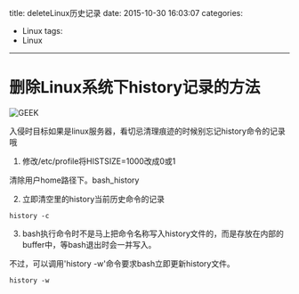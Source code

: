 title: deleteLinux历史记录
date: 2015-10-30 16:03:07
categories:
- Linux
tags:
- Linux
---


删除Linux系统下history记录的方法
=================

![GEEK](http://huangyan.qiniudn.com/geek.jpg?imageMogr2/thumbnail/300x200 "GEEK")
 
入侵时目标如果是linux服务器，看切忌清理痕迹的时候别忘记history命令的记录哦 
 
1. 修改/etc/profile将HISTSIZE=1000改成0或1 
 
清除用户home路径下。bash_history 
 
2. 立即清空里的history当前历史命令的记录 
```
history -c 
```
 
3. bash执行命令时不是马上把命令名称写入history文件的，而是存放在内部的buffer中，等bash退出时会一并写入。 
 
不过，可以调用'history -w'命令要求bash立即更新history文件。 
```
history -w
```